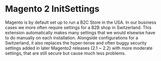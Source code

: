 # Magento 2 InitSettings #
Magento is by default set up to run a B2C Store in the USA. In our business cases we more often require settings 
for a B2B shop in Switzerland. This extension automatically makes many settings that we would elsewise have to 
do manually on each installation. Alongside configurations for a Switzerland, it also replaces the hyper-tense 
and often buggy security settings added in later Magento2 releases (2.1 ~ 2.2) with more moderate settings, that 
are still secure but cause much less problems.

